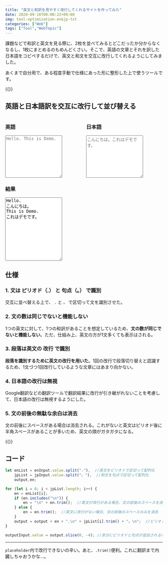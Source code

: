 ```yaml
---
title: "英文と和訳を見やすく改行してくれるサイトを作ってみた"
date: 2020-09-16T00:00:22+09:00
img: tool-optimization-en&jp-txt
categories: ["Web"]
tags: ["Tool","WebTopic"]
---
```


課題などで和訳と英文を見る際に、2枚を並べてみるとどこだったか分からなくなるし、1枚にまとめるのもめんどくさい。そこで、英語の文章とそれを訳した日本語をコピペするだけで、英文と和文を交互に改行してくれるようにしてみました。

あくまで自分用で、ある程度手動で仕様にあった形に整形した上で使うツールです。

{{<ad>}}

## 英語と日本語訳を交互に改行して並び替える

<div id=textarea-flex>
  <div>
    <h3>英語</h3>
		<textarea id=enInput onchange="f();" onkeydown="f();" placeholder="Hello. This is Demo."></textarea>
  </div>
  <div>
    <h3>日本語</h3>
		<textarea id=jpInput onchange="f();" onkeydown="f();" placeholder="こんにちは。これはデモです。"></textarea>
  </div>
</div>

### 結果

<textarea id="outputInput" readonly>
Hello.
こんにちは。
This is Demo.
これはデモです。
</textarea>
<script>
  function f(){
    let enList = enInput.value.split("."),
        jpList = jpInput.value.split("。"),
        output = "";
    for (let i = 0; i < jpList.length; i++) {
      let en = enList[i];
      if (en.includes("\n")) {
        en = "\n" + en.trim();
      } else {
        en = en.trim();
      }
      output = output + en + ".\n" + jpList[i].trim() + "。\n";
    }
    outputInput.value = output.slice(0, -4);
  }
</script>

<style>
  textarea {
    height: 10.1em;
  }
  #outputInput {
    height: 15.1em;
  }
  @media (min-width: 600px) {
    #textarea-flex {
    	display: flex;
    	margin: auto;
  	}
    #textarea-flex div {
    	width: 50%;
  	}
 		#textarea-flex div:first-child {
  		margin-right: 1em;
  	}
  }
</style>

## 仕様

### 1. 文は ピリオド（.） と 句点（。） で識別

交互に並べ替える上で、 `.` と `。` で区切って文を識別させた。

### 2. 文の数は同じでないと機能しない

1つの英文に対して、1つの和訳があることを想定しているため、<b>文の数が同じでないと機能しない</b>。ただ、仕組み上、英文の方が1文多くても表示はされる。

### 3. 段落は英文の 改行 で識別

<b>段落を識別するために英文の改行を用いた</b>。1回の改行で段落切り替えと認識するため、1文づつ1回改行しているような文章にはあまり向かない。

### 4. 日本語の改行は無視

Google翻訳などの翻訳ツールで翻訳結果に改行が引き継がれないことを考慮して、日本語の改行は無視するようにした。

### 5. 文の前後の無駄な余白は消去

文の前後にスペースがある場合は消去される。これがないと英文はピリオド後に半角スペースがあることが多いため、英文の頭がガタガタになる。

{{<ad>}}

## コード

```js
let enList = enInput.value.split("."),  //英文をピリオドで区切って配列化
    jpList = jpInput.value.split("。"),  //和文を句点で区切って配列化
    output,en;

for (let i = 0; i < jpList.length; i++) {
    en = enList[i];
    if (en.includes("\n")) {
        en = "\n" + en.trim();  //英文が改行がある場合、文の前後のスペースを消去して、文の前に改行を追加
    } else {
        en = en.trim();  //英文に改行がない場合、文の前後のスペースのみを消去
    }
    output = output + en + ".\n" + jpList[i].trim() + "。\n";  //ピリオドと句点は配列化で消えたので復活させて、英文の下に和約を挿入
}

outputInput.value = output.slice(0, -4); //余分にピリオドと句点が追加されるので整形して出力
```

***

`placeholder`内で改行できないの辛い。あと、`.trim()`便利。これに翻訳まで内臓しちゃおうかな...。